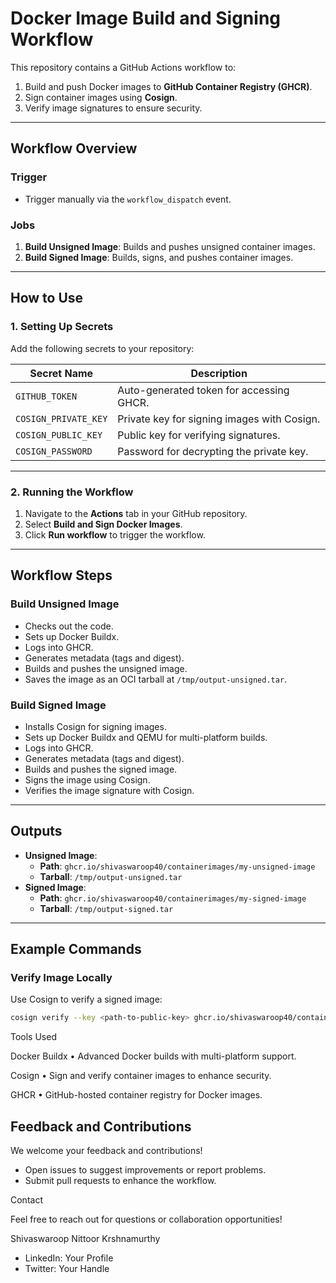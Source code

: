 # **Docker Image Build and Signing Workflow**

This repository contains a GitHub Actions workflow to:

1. Build and push Docker images to **GitHub Container Registry (GHCR)**.
2. Sign container images using **Cosign**.
3. Verify image signatures to ensure security.

---

## **Workflow Overview**

### **Trigger**

- Trigger manually via the `workflow_dispatch` event.

### **Jobs**

1. **Build Unsigned Image**: Builds and pushes unsigned container images.
2. **Build Signed Image**: Builds, signs, and pushes container images.

---

## **How to Use**

### **1. Setting Up Secrets**

Add the following secrets to your repository:

| Secret Name             | Description                                           |
|-------------------------|-------------------------------------------------------|
| `GITHUB_TOKEN`          | Auto-generated token for accessing GHCR.             |
| `COSIGN_PRIVATE_KEY`    | Private key for signing images with Cosign.          |
| `COSIGN_PUBLIC_KEY`     | Public key for verifying signatures.                 |
| `COSIGN_PASSWORD`       | Password for decrypting the private key.             |

---

### **2. Running the Workflow**

1. Navigate to the **Actions** tab in your GitHub repository.
2. Select **Build and Sign Docker Images**.
3. Click **Run workflow** to trigger the workflow.

---

## **Workflow Steps**

### **Build Unsigned Image**

- Checks out the code.
- Sets up Docker Buildx.
- Logs into GHCR.
- Generates metadata (tags and digest).
- Builds and pushes the unsigned image.
- Saves the image as an OCI tarball at `/tmp/output-unsigned.tar`.

### **Build Signed Image**

- Installs Cosign for signing images.
- Sets up Docker Buildx and QEMU for multi-platform builds.
- Logs into GHCR.
- Generates metadata (tags and digest).
- Builds and pushes the signed image.
- Signs the image using Cosign.
- Verifies the image signature with Cosign.

---

## **Outputs**

- **Unsigned Image**:
  - **Path**: `ghcr.io/shivaswaroop40/containerimages/my-unsigned-image`
  - **Tarball**: `/tmp/output-unsigned.tar`
- **Signed Image**:
  - **Path**: `ghcr.io/shivaswaroop40/containerimages/my-signed-image`
  - **Tarball**: `/tmp/output-signed.tar`

---

## **Example Commands**

### **Verify Image Locally**

Use Cosign to verify a signed image:

```bash
cosign verify --key <path-to-public-key> ghcr.io/shivaswaroop40/containerimages/my-signed-image
```

Tools Used

Docker Buildx
	•	Advanced Docker builds with multi-platform support.

Cosign
	•	Sign and verify container images to enhance security.

GHCR
	•	GitHub-hosted container registry for Docker images.

## Feedback and Contributions

We welcome your feedback and contributions!
- Open issues to suggest improvements or report problems.
- Submit pull requests to enhance the workflow.

Contact

Feel free to reach out for questions or collaboration opportunities!

Shivaswaroop Nittoor Krshnamurthy
- LinkedIn: Your Profile
- Twitter: Your Handle
